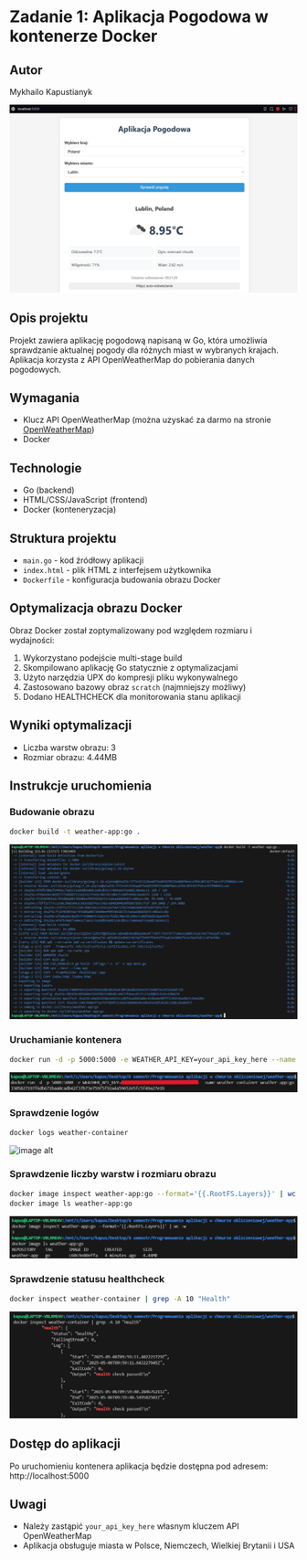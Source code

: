 # Zadanie 1: Aplikacja Pogodowa w kontenerze Docker

## Autor
Mykhailo Kapustianyk

![image alt](https://github.com/r1ckshot/WeatherApp/blob/3ae0c038be9983b3bd4b19c3b24619f2b179976b/Poprawno%C5%9B%C4%87%20dzia%C5%82ania.png)

## Opis projektu
Projekt zawiera aplikację pogodową napisaną w Go, która umożliwia sprawdzanie aktualnej pogody dla różnych miast w wybranych krajach. Aplikacja korzysta z API OpenWeatherMap do pobierania danych pogodowych.

## Wymagania
- Klucz API OpenWeatherMap (można uzyskać za darmo na stronie [OpenWeatherMap](https://openweathermap.org/api))
- Docker

## Technologie
- Go (backend)
- HTML/CSS/JavaScript (frontend)
- Docker (konteneryzacja)

## Struktura projektu
- `main.go` - kod źródłowy aplikacji
- `index.html` - plik HTML z interfejsem użytkownika
- `Dockerfile` - konfiguracja budowania obrazu Docker

## Optymalizacja obrazu Docker
Obraz Docker został zoptymalizowany pod względem rozmiaru i wydajności:
1. Wykorzystano podejście multi-stage build
2. Skompilowano aplikację Go statycznie z optymalizacjami
3. Użyto narzędzia UPX do kompresji pliku wykonywalnego
4. Zastosowano bazowy obraz `scratch` (najmniejszy możliwy)
5. Dodano HEALTHCHECK dla monitorowania stanu aplikacji

## Wyniki optymalizacji
- Liczba warstw obrazu: 3
- Rozmiar obrazu: 4.44MB

## Instrukcje uruchomienia

### Budowanie obrazu
```bash
docker build -t weather-app:go .
```
![image alt](https://github.com/r1ckshot/WeatherApp/blob/8785ce164defdb9c915c5c0d754aadc29eb4e064/Screens/Budowanie%20obrazu.png)

### Uruchamianie kontenera
```bash
docker run -d -p 5000:5000 -e WEATHER_API_KEY=your_api_key_here --name weather-container weather-app:go
```
![image alt](https://github.com/r1ckshot/WeatherApp/blob/8785ce164defdb9c915c5c0d754aadc29eb4e064/Screens/Uruchamianie%20kontenera.png)

### Sprawdzenie logów
```bash
docker logs weather-container
```
![image alt](https://github.com/r1ckshot/WeatherApp/blob/8785ce164defdb9c915c5c0d754aadc29eb4e064/Screens/Sprawdzenie%20log%C3%B3w.png)

### Sprawdzenie liczby warstw i rozmiaru obrazu
```bash
docker image inspect weather-app:go --format='{{.RootFS.Layers}}' | wc -w
docker image ls weather-app:go
```
![image alt](https://github.com/r1ckshot/WeatherApp/blob/8785ce164defdb9c915c5c0d754aadc29eb4e064/Screens/Sprawdzenie%20liczby%20warstw%20i%20rozmiaru%20obrazu.png)

### Sprawdzenie statusu healthcheck
```bash
docker inspect weather-container | grep -A 10 "Health"
```
![image alt](https://github.com/r1ckshot/WeatherApp/blob/8785ce164defdb9c915c5c0d754aadc29eb4e064/Screens/Sprawdzenie%20statusu%20healthcheck.png)

## Dostęp do aplikacji
Po uruchomieniu kontenera aplikacja będzie dostępna pod adresem: http://localhost:5000

## Uwagi
- Należy zastąpić `your_api_key_here` własnym kluczem API OpenWeatherMap
- Aplikacja obsługuje miasta w Polsce, Niemczech, Wielkiej Brytanii i USA
